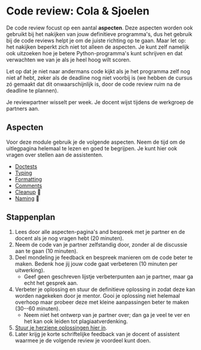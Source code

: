 # Code review: Cola & Sjoelen

De code review focust op een aantal **aspecten**. Deze aspecten worden ook gebruikt bij het nakijken van jouw definitieve programma's, dus het gebruik bij de code reviews helpt je om de juiste richting op te gaan. Maar let op: het nakijken beperkt zich niet tot alleen de aspecten. Je kunt zelf namelijk ook uitzoeken hoe je betere Python-programma's kunt schrijven en dat verwachten we van je als je heel hoog wilt scoren.

Let op dat je niet naar andermans code kijkt als je het programma zelf nog niet af hebt, zeker als de deadline nog niet voorbij is (we hebben de cursus zó gemaakt dat dit onwaarschijnlijk is, door de code review ruim na de deadline te plannen).

Je reviewpartner wisselt per week. Je docent wijst tijdens de werkgroep de partners aan.

## Aspecten

Voor deze module gebruik je de volgende aspecten. Neem de tijd om de uitlegpagina helemaal te lezen en goed te begrijpen. Je kunt hier ook vragen over stellen aan de assistenten.

- [Doctests](/quality/doctests)
- [Typing](/quality/typing)
- [Formatting](/quality/formatting)
- [Comments](/quality/comments)
- [Cleanup](/quality/cleanup) 🚨
- [Naming](/quality/naming) 🚨

## Stappenplan

1.  Lees door alle aspecten-pagina's and bespreek met je partner en de docent als je nog vragen hebt (20 minuten).
1.  Neem de code van je partner zelfstandig door, zonder al de discussie aan te gaan (10 minuten).
1.  Deel mondeling je feedback en bespreek manieren om de code beter te maken. Bedenk hoe jij jouw code gaat verbeteren (10 minuten per uitwerking).
    * Geef geen geschreven lijstje verbeterpunten aan je partner, maar ga echt het gesprek aan.
1.  Verbeter je oplossing en stuur de definitieve oplossing in zodat deze kan worden nagekeken door je mentor. Gooi je oplossing niet helemaal overhoop maar probeer deze met kleine aanpassingen beter te maken (30--60 minuten).
    * Neem niet het ontwerp van je partner over; dan ga je veel te ver en het kan ook leiden tot plagiaatverdenking.
1.  [Stuur je herziene oplossingen hier in](/reviews/m3/revised).
1.  Later krijg je korte schriftelijke feedback van je docent of assistent waarmee je de volgende review je voordeel kunt doen.
